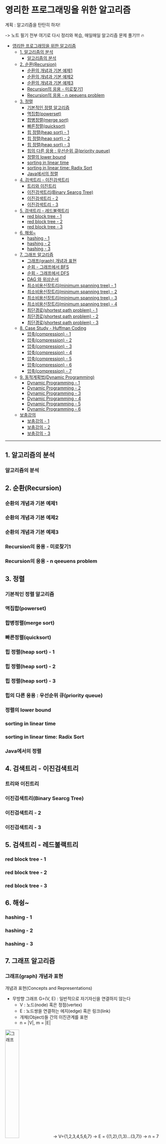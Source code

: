# 영리한 프로그래밍을 위한 알고리즘
계획 : 알고리즘을 탄탄히 하자! 

->  노트 필기 전부 여기로 다시 정리와 복습,
매일매일 알고리즘 문제 풀기!!! :fire:

- [영리한 프로그래밍을 위한 알고리즘](#영리한-프로그래밍을-위한-알고리즘)
  - [1. 알고리즘의 분석](#1-알고리즘의-분석)
    - [알고리즘의 분석](#알고리즘의-분석)
  - [2. 순환(Recursion)](#2-순환recursion)
    - [순환의 개념과 기본 예제1](#순환의-개념과-기본-예제1)
    - [순환의 개념과 기본 예제2](#순환의-개념과-기본-예제2)
    - [순환의 개념과 기본 예제3](#순환의-개념과-기본-예제3)
    - [Recursion의 응용 - 미로찾기1](#recursion의-응용---미로찾기1)
    - [Recursion의 응용 - n qeeuens problem](#recursion의-응용---n-qeeuens-problem)
  - [3. 정렬](#3-정렬)
    - [기본적인 정렬 알고리즘](#기본적인-정렬-알고리즘)
    - [멱집합(powerset)](#멱집합powerset)
    - [합병정렬(merge sort)](#합병정렬merge-sort)
    - [빠른정렬(quicksort)](#빠른정렬quicksort)
    - [힙 정렬(heap sort) - 1](#힙-정렬heap-sort---1)
    - [힙 정렬(heap sort) - 2](#힙-정렬heap-sort---2)
    - [힙 정렬(heap sort) - 3](#힙-정렬heap-sort---3)
    - [힙의 다른 응용 : 우선순위 큐(priority queue)](#힙의-다른-응용--우선순위-큐priority-queue)
    - [정렬의 lower bound](#정렬의-lower-bound)
    - [sorting in linear time](#sorting-in-linear-time)
    - [sorting in linear time: Radix Sort](#sorting-in-linear-time-radix-sort)
    - [Java에서의 정렬](#java에서의-정렬)
  - [4. 검색트리 - 이진검색트리](#4-검색트리---이진검색트리)
    - [트리와 이진트리](#트리와-이진트리)
    - [이진검색트리(Binary Searcg Tree)](#이진검색트리binary-searcg-tree)
    - [이진검색트리 - 2](#이진검색트리---2)
    - [이진검색트리 - 3](#이진검색트리---3)
  - [5. 검색트리 - 레드불랙트리](#5-검색트리---레드불랙트리)
    - [red block tree - 1](#red-block-tree---1)
    - [red block tree - 2](#red-block-tree---2)
    - [red block tree - 3](#red-block-tree---3)
  - [6. 해슁~](#6-해슁)
    - [hashing - 1](#hashing---1)
    - [hashing - 2](#hashing---2)
    - [hashing - 3](#hashing---3)
  - [7. 그래프 알고리즘](#7-그래프-알고리즘)
    - [그래프(graph) 개념과 표현](#그래프graph-개념과-표현)
    - [순회 - 그래프에서 BFS](#순회---그래프에서-bfs)
    - [순회 - 그래프에서 DFS](#순회---그래프에서-dfs)
    - [DAG 와 위상순서](#dag-와-위상순서)
    - [최소비용신장트리(minimum spanning tree) - 1](#최소비용신장트리minimum-spanning-tree---1)
    - [최소비용신장트리(minimum spanning tree) - 2](#최소비용신장트리minimum-spanning-tree---2)
    - [최소비용신장트리(minimum spanning tree) - 3](#최소비용신장트리minimum-spanning-tree---3)
    - [최소비용신장트리(minimum spanning tree) - 4](#최소비용신장트리minimum-spanning-tree---4)
    - [최단경로(shortest path problem) - 1](#최단경로shortest-path-problem---1)
    - [최단경로(shortest path problem) - 2](#최단경로shortest-path-problem---2)
    - [최단경로(shortest path problem) - 3](#최단경로shortest-path-problem---3)
  - [8. Case Study - Huffman Coding](#8-case-study---huffman-coding)
    - [압축(compression) - 1](#압축compression---1)
    - [압축(compression) - 2](#압축compression---2)
    - [압축(compression) - 3](#압축compression---3)
    - [압축(compression) - 4](#압축compression---4)
    - [압축(compression) - 5](#압축compression---5)
    - [압축(compression) - 6](#압축compression---6)
    - [압축(compression) - 7](#압축compression---7)
  - [9. 동적계획법(Dynamic Programming)](#9-동적계획법dynamic-programming)
    - [Dynamic Programming - 1](#dynamic-programming---1)
    - [Dynamic Programming - 2](#dynamic-programming---2)
    - [Dynamic Programming - 3](#dynamic-programming---3)
    - [Dynamic Programming - 4](#dynamic-programming---4)
    - [Dynamic Programming - 5](#dynamic-programming---5)
    - [Dynamic Programming - 6](#dynamic-programming---6)
  - [보충강의](#보충강의)
    - [보충강의 - 1](#보충강의---1)
    - [보충강의 - 2](#보충강의---2)
    - [보충강의 - 3](#보충강의---3)

---

## 1. 알고리즘의 분석
### 알고리즘의 분석

## 2. 순환(Recursion)
### 순환의 개념과 기본 예제1
### 순환의 개념과 기본 예제2
### 순환의 개념과 기본 예제3
### Recursion의 응용 - 미로찾기1
### Recursion의 응용 - n qeeuens problem

## 3. 정렬
### 기본적인 정렬 알고리즘
### 멱집합(powerset)
### 합병정렬(merge sort)
### 빠른정렬(quicksort)
### 힙 정렬(heap sort) - 1
### 힙 정렬(heap sort) - 2
### 힙 정렬(heap sort) - 3
### 힙의 다른 응용 : 우선순위 큐(priority queue)
### 정렬의 lower bound
### sorting in linear time
### sorting in linear time: Radix Sort
### Java에서의 정렬

## 4. 검색트리 - 이진검색트리
### 트리와 이진트리
### 이진검색트리(Binary Searcg Tree)
### 이진검색트리 - 2
### 이진검색트리 - 3

## 5. 검색트리 - 레드불랙트리
### red block tree - 1
### red block tree - 2
### red block tree - 3

## 6. 해슁~
### hashing - 1
### hashing - 2
### hashing - 3

## 7. 그래프 알고리즘
### 그래프(graph) 개념과 표현
  개념과 표현(Concepts and Representations)

  - 무방향 그래프 G=(V, E) : 일반적으로 자기자신을 연결하지 않는다
    - V : 노드(node) 혹은 정점(vertex)
    - E : 노드쌍을 연결하는 에지(edge) 혹은 링크(link)
    - 개체(Object)들 간의 이진관계를 표현
    - n = |V|, m = |E|
<img src="https://github.com/accidentlywoo/TIL/blob/main/Clever-Algorithm/diagram/graph.png" width="30%" height="30%" display="inline-block" alt="그래프"/>
  -> V={1,2,3,4,5,6,7}
  -> E = {(1,2),(1,3)...(3,7)}
  -> n = 7
  -> m = 8

  - 방향 그래프(Directed Graph) G=(V,E) : 자기자신을 연결할 수 있다
    - 에지(u,v) != (v,u)는 u로부터 V로 방향을 가짐

  - 가중치(weighted)그래프
    - 에지마다 가중치(weight)가 지정

 그래프의 표현

 - 인접행렬(adjacency matrix)
    <img src="https://github.com/accidentlywoo/TIL/blob/main/Clever-Algorithm/diagram/adjacency-matrix.png" width="30%" height="30%" display="inline-block" alt="인접행렬"/>
   - 저장 공간 : O(n ^2)
   - 어떤 노드 v에 인접한 모든 노드 찾기 : O(n) 시간
   - 어떤 에지 (u, v)가 존재하는지 검사 : O(1) 시간 
  
 - 인접리스트(adjacency list)
   - 정점 집합을 표현하는 하나의 배열과 
   - 각 정점마다 인접한 정점들의 연결 리스트
    <img src="https://github.com/accidentlywoo/TIL/blob/main/Clever-Algorithm/diagram/adjacency-list.png" width="30%" height="30%" display="inline-block" alt="인접리스트"/>
   - 저장 공간 : O(n + m)
   - 어떤 노드 v에 인접한 모든 모든 노드 찾기 : O(degree(v)) 시간 : degree(v) <= n-1
   - 어떤 에지 (u, v)가 존재하는지 검사 : O(degree(u)) 시간

 - 방향 그래프
   - 인접행렬은 비대칭
   - 인접 리스트는 m개의 노드를 가짐 
   <img src="https://github.com/accidentlywoo/TIL/blob/main/Clever-Algorithm/diagram/directed-graph.png" width="30%" height="30%" display="inline-block" alt="방향그래프"/>
    -> 비대칭 행렬 가능  

 - 가중치 그래프의 인접행렬 표현
   - 에지의 존재를 나타내는 값으로 1대신 에지의 가중치를 저장
   - 에지가 없을 때 혹은 대각선 :
     - 특별히 정해진 규칙은 없으며, 그래프와 가중치가 의미하는 바에 따라서
     - 예 : 가중치가 거리 혹은 비용을 의미하는 경우라면 에지가 없으면 무한, 대각선은 0
     - 예 : 만약 가중치가 용량을 의미한다면 에지가 없을때 0, 대각선은 무한

 - 경로와 연결성
   - 무방향 그래프 G = (V, E)에서 노드 u와 노드 v를 연결하는 경로(path)가 존재할 때 v와 u는 서로 연결되었다고 말함
   - 모든 노드 쌍들이 서로 연결된 그래프를 연결된(connected) 그래프라고 한다.
   - 연결요소 (connected component)

### 순회 - 그래프에서 BFS
### 순회 - 그래프에서 DFS
### DAG 와 위상순서
### 최소비용신장트리(minimum spanning tree) - 1
### 최소비용신장트리(minimum spanning tree) - 2
### 최소비용신장트리(minimum spanning tree) - 3
### 최소비용신장트리(minimum spanning tree) - 4
### 최단경로(shortest path problem) - 1
### 최단경로(shortest path problem) - 2
### 최단경로(shortest path problem) - 3

## 8. Case Study - Huffman Coding
### 압축(compression) - 1
### 압축(compression) - 2
### 압축(compression) - 3
### 압축(compression) - 4
### 압축(compression) - 5
### 압축(compression) - 6
### 압축(compression) - 7

## 9. 동적계획법(Dynamic Programming)
### Dynamic Programming - 1
  Richard Bellman이 개발한 방법론(최단 경로 알고리즘도 개발)

  Motivation

  1. 예시 Fibonacci Numbers
```
int fib(int n)
{
  if(n == 1 || n == 2)
    return 1;
  else
    return fib(n-2) +fib(n-1);
}
```
    위 함수의 문제는 많은 계산이 중복된다 -> 비효율적
    효율적인 방법은?

    Memoization
```
int fib(int n)
{
  if(n == 1 || n == 2)
    return 1;
  else if(f[n] > -1) /*배열 f가 -1으로 초기화되어 있다고 가정*/
    return f[n];    /*즉 이미 계산된 값이라는 의미*/
  else {
    f[n] = fib(n-2) + fib(n-1); /* 중간 계산 결과를 caching */
    return f[n];
  }
}
```
    또다른 방법, Dynamic Programming : bottom up방식
```
int fib(int n)
{
  f[1] = f[2] = 1;
  for (imt i = 3; i <= n; i++)
    f[n] = f[n-1] + f[n-2];
  return f[n];
}
```
    bottom-up 방식으로 중복 계산을 피함.
    
   2. 번쨰 예시
    이항계수(Binimial Coefficient)
```
int binomial(int n, int k)
{
  if(n == k || k == 0) // base case
    return 1;
  else
    return binomial(n - 1, k) + binomial(n - 1, k - 1);// general case
}
```
  제너럴 케이스가 반드시 베이스 케이스에 도달해야 한다.
  그렇지 않으면 무한 으로 빠짐( n >= k)

  Memoization
```
int binomial(int n, int k)
{
  if (n == k || k == 0)
    return 1;
  else if (binom[n][k] > -1) /* 배열 binom이 -1로 초기화되어 있다고 가정 */
  else{
    binom[n][k] = binomial(n-1, k) + binomial(n-1, k-1);
    return binom[n][k];
  }
}
```
  Dynamic Programming
```
int binomial(int n, int k)
{
  for(int i = 0; i <= n; i++){
    for(int j = 0; j <= k && j <= i; j++){
      if( k==0 || n == k)
        binom[i][j] = 1;
      else
        binom[i][j] = binom[i-1][j-1] + binom[i-1][j];
    }
  }
  return binom[n][k];
}
```
    Memoization vs. Dynamic Programming  
 - 순환식의 값을 계산하는 기법들이다.
 - 둘 다 동적계획법의 일종으로 보기도 한다.
 - Momoization은 top-down방식이며, 실제로 필요한 subproblem만을 푼다.
 - 동적계획법은 bottom-up 방식이며, recursion에 수반되는 overhead가 없다.

### Dynamic Programming - 2
  행렬 경로 문제
  - 정수들이 저장된 n x n 행렬의 좌상단에서 우하단까지 이동한다.
    단 오른쪽이나 아래쪽 방향으로만 이동할 수 있다.
  - 방문한 칸에 있는 정수들의 합이 최소화되도록 하라.

  1. 순환식 세우고
  2. 순환식 계산(Memoization, Bommtom up)

  Key Observation

<img src="https://github.com/accidentlywoo/TIL/blob/main/Clever-Algorithm/diagram/dynamic2-1.png" width="30%" height="30%" display="inline-block" alt="동적계획법"/>
  
  (i,j)에 도달하기 위해서는 (i, j-1)혹은 (i-1, j)를 거쳐햐 한다.
  ***또한 (i, j-1)혹은 (i-1, j)까지는 최선의 방법으로 이동해야 한다.***

  L[i, j] : (1,1)에서 (i, j)까지 이르는 최소합
  제너럴 캐이스와, 베이스 케이스를 완전히 세우는게 핵심 (?)

  Recursive Algorithm
```
int mat(int i, int j)
{
  if(i == 1 && j == 1)
    return m[i][j];
  else if (i == 1)
    return mat(1, j-1) + m[i][j];
  else if(j == 1)
    return mat(i-1, 1) + m[i][j];
  else
    return Math.min(mat(i-1,j), mat(i,j-1)) + m[i][j]; // 바로 리턴
}
```
  Memoization으로 중복계산 방지 L -> -1로 초기화 가정
```
int mat(int i, int j)
{
  if(L[i][j] != -1) return L[i][j];
  if(i == 1 && j == 1)
    L[i][j] = m[i][j];
  else if (i == 1)
    L[i][j] = mat(1, j-1) + m[i][j];
  else if(j == 1)
    L[i][j] = mat(i-1, 1) + m[i][j];
  else
    L[i][j] = Math.min(mat(i-1,j), mat(i,j-1)) + m[i][j]; // 저장
  return L[i][j]; // 후 리턴
}
```

  Bottom-Up 먼저 계산된 값을 이용. 순서가 있는 방식
```
int mat()
{
  for(int i = 1; i <= n ; i++ ){
    for(int j=1; j <= n ; j++){
      if (i == 1 && j == 1)
        L[i][j] = m[1][1];
      else if( i == 1)
        L[i][j] = m[i][j] + L[i][j-1];
      else if (j == 1)
        L[i][j] = m[i][j] + L[i-1][j];
      else
        L[i][j] = m[i][j] = m[i][j] +Math.min(L[i-1][j], L[i][j-1]);
    }
  }
  return L[n][n];
}
```
  -> 시간복잡도 : O(n^2)

  코드 단순화 해보기 Common Trick
```
/* initialise L with L[0][j]=L[i][0] = infinity for all i and j */
int mat()
{
  for(int i = 1; i <= n; i++){
    for (int j = 1; j <= n; j++){
      if(i == 1 && j == 1)
        L[i][j] = m[1][1];
      else
        L[i][j] = m[i][j] + Math.min(L[i-1][j], L[i][j-1]);
    }
  }
  return L[n][n];
}
```

  경로 구하기 
```
/*initialise L with L[0][j]=L[i][0] = infinity for all i and j*/
int mat()
{
  for(int i = 1; i <=n; i++){
    for(int j = 1; j <=n; k++){
      if(i==1 && j ==1){
        L[i][j] = m[1][1];
        P[i][j] = '-';
      }else {
        if(L[i-1][j] < L[i][j-1]){
          L[i][j] = m[i][j] + L[i-1][j];
          P[i][j] = '<-';
        }
        else {
          L[i][j] = m[i][j] + L[i][j-1];
          P[i][j] = '^|'; //위로 화살표
        }
      }
    }
  }
  return L[n][n];
}
```
  경로 자체 출력하기
```
void printPath()
{
  int i = n, j = n; // 외 맨 오른 밑에서 시작하는 걸까...
  while (P[i][j] != '-'){
    print(i + " " + j);
    if(P[i][j] == '<-')
      j = j - 1;
    else 
      i = i - 1;
  }
  print(i + " " + j);
}
```
  재귀적으로 바꾼 호출, 시작점이 1,1 -> (i, j)
```
void printPathRecursive(i, j)
{
  if(P[i][j] == '-') // (1,1)
    print(i + " " + j);
  else {
    if (P[i][j] == '<-')
      printPathRecursive(i, j-1);
    else
      printPathRecursive(i-1, j);
    print(i + " " + j);
  }
}
```


  
### Dynamic Programming - 3
### Dynamic Programming - 4
### Dynamic Programming - 5
### Dynamic Programming - 6

## 보충강의
### 보충강의 - 1
### 보충강의 - 2
### 보충강의 - 3